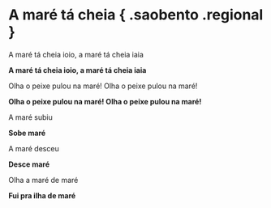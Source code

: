 # A maré tá cheia    { .saobento .regional }

A maré tá cheia ioio,
a maré tá cheia iaia

**A maré tá cheia ioio,
a maré tá cheia iaia**

Olha o peixe pulou na maré!
Olha o peixe pulou na maré!

**Olha o peixe pulou na maré!
Olha o peixe pulou na maré!**

A maré subiu

**Sobe maré**

A maré desceu

**Desce maré**

Olha a maré de maré

**Fui pra ilha de maré**